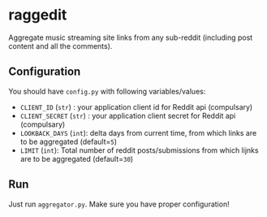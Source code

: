 # raggedit
Aggregate music streaming site links from any sub-reddit (including post content and all the comments).

## Configuration

You should have `config.py` with following variables/values:

- `CLIENT_ID` (`str`) : your application client id for Reddit api (compulsary)
- `CLIENT_SECRET` (`str`) : your application client secret for Reddit api  (compulsary)
- `LOOKBACK_DAYS` (`int`): delta days from current time, from which links are to be aggregated (default=`5`)
- `LIMIT` (`int`): Total number of reddit posts/submissions from which lijnks are to be aggregated (default=`30`)

## Run

Just run `aggregator.py`. Make sure you have proper configuration!
